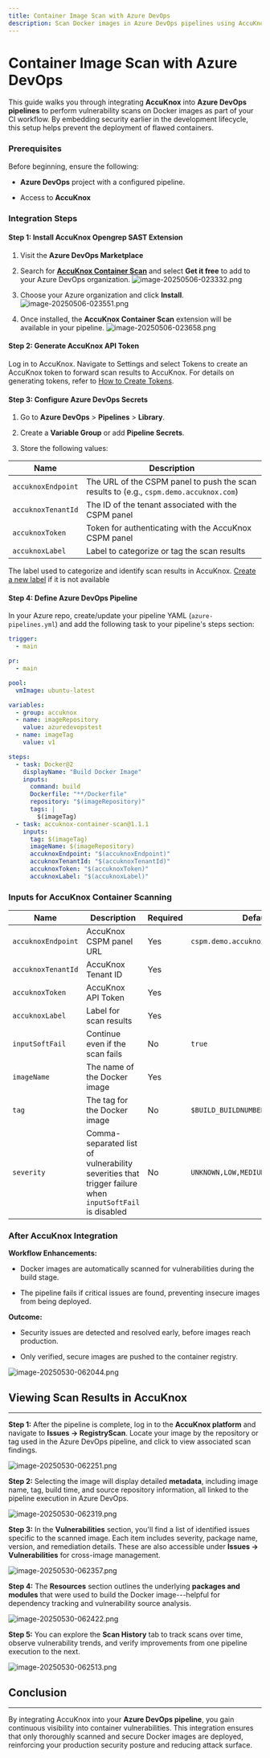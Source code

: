 ```yaml
---
title: Container Image Scan with Azure DevOps
description: Scan Docker images in Azure DevOps pipelines using AccuKnox container scanning to identify and resolve vulnerabilities in containerized environments.
---
```


# Container Image Scan with Azure DevOps

This guide walks you through integrating **AccuKnox** into **Azure DevOps pipelines** to perform vulnerability scans on Docker images as part of your CI workflow. By embedding security earlier in the development lifecycle, this setup helps prevent the deployment of flawed containers.

### Prerequisites

Before beginning, ensure the following:

- **Azure DevOps** project with a configured pipeline.

- Access to **AccuKnox**

### Integration Steps

#### Step 1: Install AccuKnox Opengrep SAST Extension

1. Visit the **Azure DevOps Marketplace**

2. Search for [**AccuKnox Container Scan**](https://marketplace.visualstudio.com/items?itemName=AccuKnox.accuknox-container-scan "https://marketplace.visualstudio.com/items?itemName=AccuKnox.accuknox-container-scan") and select **Get it free** to add to your Azure DevOps organization.
   ![image-20250506-023332.png](./images/azure-container-scan/1.png)

3. Choose your Azure organization and click **Install**.
   ![image-20250506-023551.png](./images/azure-container-scan/2.png)

4. Once installed, the **AccuKnox Container Scan** extension will be available in your pipeline.
   ![image-20250506-023658.png](./images/azure-container-scan/3.png)

#### Step 2: Generate AccuKnox API Token

Log in to AccuKnox. Navigate to Settings and select Tokens to create an AccuKnox token to forward scan results to AccuKnox. For details on generating tokens, refer to [How to Create Tokens](https://help.accuknox.com/how-to/how-to-create-tokens/?h=token "https://help.accuknox.com/how-to/how-to-create-tokens/?h=token").

#### Step 3: Configure Azure DevOps Secrets

1.  Go to **Azure DevOps** > **Pipelines** > **Library**.

2.  Create a **Variable Group** or add **Pipeline Secrets**.

3.  Store the following values:

| **Name**           | **Description**                                                                        |
| ------------------ | -------------------------------------------------------------------------------------- |
| `accuknoxEndpoint` | The URL of the CSPM panel to push the scan results to (e.g., `cspm.demo.accuknox.com`) |
| `accuknoxTenantId` | The ID of the tenant associated with the CSPM panel                                    |
| `accuknoxToken`    | Token for authenticating with the AccuKnox CSPM panel                                  |
| `accuknoxLabel`    | Label to categorize or tag the scan results                                            |

The label used to categorize and identify scan results in AccuKnox. [Create a new label](https://help.accuknox.com/how-to/how-to-create-labels/ "https://help.accuknox.com/how-to/how-to-create-labels/") if it is not available

#### Step 4: Define Azure DevOps Pipeline

In your Azure repo, create/update your pipeline YAML (`azure-pipelines.yml`) and add the following task to your pipeline's steps section:

```yaml
trigger:
  - main

pr:
  - main

pool:
  vmImage: ubuntu-latest

variables:
  - group: accuknox
  - name: imageRepository
    value: azuredevopstest
  - name: imageTag
    value: v1

steps:
  - task: Docker@2
    displayName: "Build Docker Image"
    inputs:
      command: build
      Dockerfile: "**/Dockerfile"
      repository: "$(imageRepository)"
      tags: |
        $(imageTag)
  - task: accuknox-container-scan@1.1.1
    inputs:
      tag: $(imageTag)
      imageName: $(imageRepository)
      accuknoxEndpoint: "$(accuknoxEndpoint)"
      accuknoxTenantId: "$(accuknoxTenantId)"
      accuknoxToken: "$(accuknoxToken)"
      accuknoxLabel: "$(accuknoxLabel)"
```

### Inputs for AccuKnox Container Scanning

| **Name**           | **Description**                                                                                        | **Required** | **Default**                        |
| ------------------ | ------------------------------------------------------------------------------------------------------ | ------------ | ---------------------------------- |
| `accuknoxEndpoint` | AccuKnox CSPM panel URL                                                                                | Yes          | `cspm.demo.accuknox.com`           |
| `accuknoxTenantId` | AccuKnox Tenant ID                                                                                     | Yes          |                                    |
| `accuknoxToken`    | AccuKnox API Token                                                                                     | Yes          |                                    |
| `accuknoxLabel`    | Label for scan results                                                                                 | Yes          |                                    |
| `inputSoftFail`    | Continue even if the scan fails                                                                        | No           | `true`                             |
| `imageName`        | The name of the Docker image                                                                           | Yes          |                                    |
| `tag`              | The tag for the Docker image                                                                           | No           | `$BUILD_BUILDNUMBER`               |
| `severity`         | Comma-separated list of vulnerability severities that trigger failure when `inputSoftFail` is disabled | No           | `UNKNOWN,LOW,MEDIUM,HIGH,CRITICAL` |

### After AccuKnox Integration

**Workflow Enhancements:**

- Docker images are automatically scanned for vulnerabilities during the build stage.

- The pipeline fails if critical issues are found, preventing insecure images from being deployed.

**Outcome:**

- Security issues are detected and resolved early, before images reach production.

- Only verified, secure images are pushed to the container registry.

![image-20250530-062044.png](./images/azure-container-scan/4.png)

## Viewing Scan Results in AccuKnox

---

**Step 1:** After the pipeline is complete, log in to the **AccuKnox platform** and navigate to **Issues → RegistryScan**. Locate your image by the repository or tag used in the Azure DevOps pipeline, and click to view associated scan findings.

![image-20250530-062251.png](./images/azure-container-scan/5.png)

**Step 2:** Selecting the image will display detailed **metadata**, including image name, tag, build time, and source repository information, all linked to the pipeline execution in Azure DevOps.

![image-20250530-062319.png](./images/azure-container-scan/6.png)

**Step 3:** In the **Vulnerabilities** section, you'll find a list of identified issues specific to the scanned image. Each item includes severity, package name, version, and remediation details. These are also accessible under **Issues → Vulnerabilities** for cross-image management.

![image-20250530-062357.png](./images/azure-container-scan/7.png)

**Step 4:** The **Resources** section outlines the underlying **packages and modules** that were used to build the Docker image---helpful for dependency tracking and vulnerability source analysis.

![image-20250530-062422.png](./images/azure-container-scan/8.png)

**Step 5:** You can explore the **Scan History** tab to track scans over time, observe vulnerability trends, and verify improvements from one pipeline execution to the next.

![image-20250530-062513.png](./images/azure-container-scan/9.png)

## Conclusion

---

By integrating AccuKnox into your **Azure DevOps pipeline**, you gain continuous visibility into container vulnerabilities. This integration ensures that only thoroughly scanned and secure Docker images are deployed, reinforcing your production security posture and reducing attack surface.
